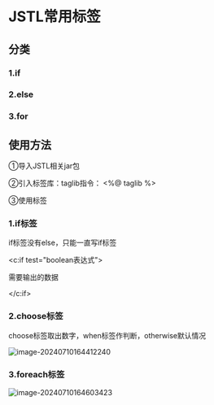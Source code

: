 # JSTL常用标签

## 分类

### 1.if

### 2.else

### 3.for

## 使用方法

①导入JSTL相关jar包

②引入标签库：taglib指令： <%@ taglib %>

③使用标签

### 1.if标签

if标签没有else，只能一直写if标签

<c:if test="boolean表达式">

需要输出的数据

</c:if>

### 2.choose标签

choose标签取出数字，when标签作判断，otherwise默认情况

![image-20240710164412240](./../TyporaImage/image-20240710164412240.png)

### 3.foreach标签

![image-20240710164603423](./../TyporaImage/image-20240710164603423.png)